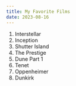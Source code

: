 ```yaml
---
title: My Favorite Films
date: 2023-08-16
---
```


1. Interstellar
2. Inception
3. Shutter Island
4. The Prestige
5. Dune Part 1
6. Tenet
7. Oppenheimer
8. Dunkirk